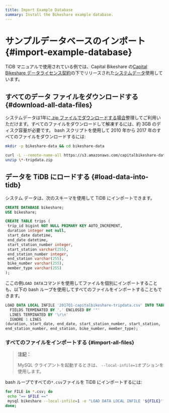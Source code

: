 ```yaml
---
title: Import Example Database
summary: Install the Bikeshare example database.
---
```


# サンプルデータベースのインポート {#import-example-database}

TiDB マニュアルで使用されている例では、Capital Bikeshare の[Capital Bikeshare データライセンス契約](https://www.capitalbikeshare.com/data-license-agreement)の下でリリースされた[システムデータ](https://www.capitalbikeshare.com/system-data)使用しています。

## すべてのデータ ファイルをダウンロードする {#download-all-data-files}

システムデータは1年に[.zip ファイルでダウンロードする場合](https://s3.amazonaws.com/capitalbikeshare-data/index.html)整理してご利用いただけます。すべてのファイルをダウンロードして解凍するには、約 3GB のディスク容量が必要です。 bash スクリプトを使用して 2010 年から 2017 年のすべてのファイルをダウンロードするには:

```bash
mkdir -p bikeshare-data && cd bikeshare-data

curl -L --remote-name-all https://s3.amazonaws.com/capitalbikeshare-data/{2010..2017}-capitalbikeshare-tripdata.zip
unzip \*-tripdata.zip
```

## データを TiDB にロードする {#load-data-into-tidb}

システム データは、次のスキーマを使用して TiDB にインポートできます。

```sql
CREATE DATABASE bikeshare;
USE bikeshare;

CREATE TABLE trips (
 trip_id bigint NOT NULL PRIMARY KEY AUTO_INCREMENT,
 duration integer not null,
 start_date datetime,
 end_date datetime,
 start_station_number integer,
 start_station varchar(255),
 end_station_number integer,
 end_station varchar(255),
 bike_number varchar(255),
 member_type varchar(255)
);
```

ここの例`LOAD DATA`コマンドを使用してファイルを個別にインポートすることも、以下の bash ループを使用してすべてのファイルをインポートすることもできます。

```sql
LOAD DATA LOCAL INFILE '2017Q1-capitalbikeshare-tripdata.csv' INTO TABLE trips
  FIELDS TERMINATED BY ',' ENCLOSED BY '"'
  LINES TERMINATED BY '\r\n'
  IGNORE 1 LINES
(duration, start_date, end_date, start_station_number, start_station,
end_station_number, end_station, bike_number, member_type);
```

### すべてのファイルをインポートする {#import-all-files}

> **注記：**
>
> MySQL クライアントを起動するときは、 `--local-infile=1`オプションを使用します。

bash ループですべての`*.csv`ファイルを TiDB にインポートするには:

```bash
for FILE in *.csv; do
 echo "== $FILE =="
 mysql bikeshare --local-infile=1 -e "LOAD DATA LOCAL INFILE '${FILE}' INTO TABLE trips FIELDS TERMINATED BY ',' ENCLOSED BY '\"' LINES TERMINATED BY '\r\n' IGNORE 1 LINES (duration, start_date, end_date, start_station_number, start_station, end_station_number, end_station, bike_number, member_type);"
done;
```
